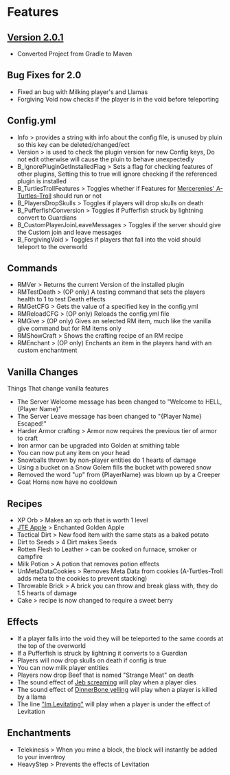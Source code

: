 # Features

## [Version 2.0.1](https://github.com/EvanSkiStudios/Raccoon-Mischief/releases/tag/Release_2_0)
* Converted Project from Gradle to Maven

## Bug Fixes for 2.0
* Fixed an bug with Milking player's and Llamas
* Forgiving Void now checks if the player is in the void before teleporting

## Config.yml
* Info > provides a string with info about the config file, is unused by pluin so this key can be deleted/changed/ect
* Version > is used to check the plugin version for new Config keys, Do not edit otherwise will cause the pluin to behave unexpectedly 
* B_IgnorePluginGetInstalledFlag > Sets a flag for checking features of other plugins, Setting this to true will ignore checking if the referenced plugin is installed
* B_TurtlesTrollFeatures > Toggles whether if Features for [Mercerenies' A-Turtles-Troll](https://github.com/Mercerenies/a-turtles-troll) should run or not
* B_PlayersDropSkulls > Toggles if players will drop skulls on death
* B_PufferfishConversion > Toggles if Pufferfish struck by lightning convert to Guardians
* B_CustomPlayerJoinLeaveMessages > Toggles if the server should give the Custom join and leave messages
* B_ForgivingVoid > Toggles if players that fall into the void should teleport to the overworld

## Commands
* RMVer > Returns the current Version of the installed plugin
* RMTestDeath > (OP only) A testing command that sets the players health to 1 to test Death effects
* RMGetCFG > Gets the value of a specified key in the config.yml
* RMReloadCFG > (OP only) Reloads the config.yml file
* RMGive > (OP only) Gives an selected RM item, much like the vanilla give command but for RM items only
* RMShowCraft > Shows the crafting recipe of an RM recipe
* RMEnchant > (OP only) Enchants an item in the players hand with an custom enchantment

## Vanilla Changes
Things That change vanilla features
* The Server Welcome message has been changed to "Welcome to HELL, {Player Name}"
* The Server Leave message has been changed to "{Player Name} Escaped!"
* Harder Armor crafting > Armor now requires the previous tier of armor to craft
* Iron armor can be upgraded into Golden at smithing table
* You can now put any item on your head
* Snowballs thrown by non-player entities do 1 hearts of damage
* Using a bucket on a Snow Golem fills the bucket with powered snow
* Removed the word "up" from {PlayerName} was blown up by a Creeper
* Goat Horns now have no cooldown

## Recipes
* XP Orb > Makes an xp orb that is worth 1 level  
* [JTE Apple](https://www.minecraftforum.net/forums/minecraft-java-edition/discussion/2109197-the-secret-history-of-minecraft-with-proof#c1) > Enchanted Golden Apple
* Tactical Dirt > New food item with the same stats as a baked potato 
* Dirt to Seeds > 4 Dirt makes Seeds
* Rotten Flesh to Leather > can be cooked on furnace, smoker or campfire
* Milk Potion > A potion that removes potion effects
* UnMetaDataCookies > Removes Meta Data from cookies (A-Turtles-Troll adds meta to the cookies to prevent stacking)
* Throwable Brick > A brick you can throw and break glass with, they do 1.5 hearts of damage
* Cake > recipe is now changed to require a sweet berry

## Effects
* If a player falls into the void they will be teleported to the same coords at the top of the overworld
* If a Pufferfish is struck by lightning it converts to a Guardian
* Players will now drop skulls on death if config is true
* You can now milk player entities 
* Players now drop Beef that is named "Strange Meat" on death
* The sound effect of [Jeb screaming](https://youtu.be/2BCFGjsrwyY?t=26) will play when a player dies
* The sound effect of [DinnerBone yelling](https://youtu.be/PpF8AaPyqhQ?t=120) will play when a player is killed by a llama
* The line ["Im Levitating"](https://youtu.be/GOhLQ4fchSc?t=27) will play when a player is under the effect of Levitation

## Enchantments
* Telekinesis > When you mine a block, the block will instantly be added to your inventroy
* HeavyStep > Prevents the effects of Levitation 

